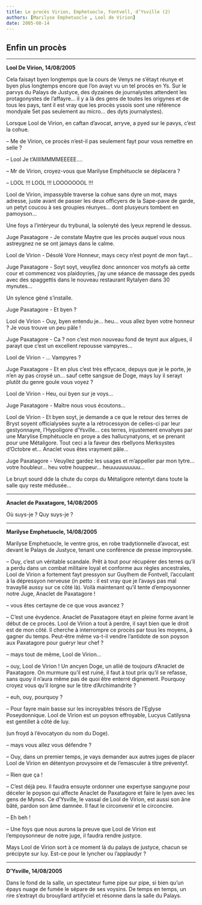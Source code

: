 ```yaml
---
title: Le procès Virion, Emphetuocle, Fontvell, d’Ysville (2)
authors: [Marilyse Emphetuocle , Lool de Virion]
date: 2005-08-14
---
```


## Enfin un procès

---
**Lool De Virion, 14/08/2005**

Cela faisayt byen longtemps que la cours de Venys ne s’étayt réunye et byen plus longtemps encore que l’on avayt vu un tel procès en Ys. Sur le parvys du Palays de Justyce, des dyzaines de journalystes attendent les protagonystes de l’affayre... il y a là des gens de toutes les origynes et de tous les pays, tant il est vray que les procès yssois sont une référence mondyale 5et pas seulement au micro... des dyts journalystes).

Lorsque Lool de Virion, en caftan d’avocat, arryve, a pyed sur le pavys, c’est la cohue.

– Me de Virion, ce procès n’est-il pas seulement fayt pour vous remettre en selle ?

– Lool Je t’AIIIIMMMMEEEEE....

– Mr de Virion, croyez-vous que Marilyse Emphétuocle se déplacera ?

– LOOL !!! LOOL !!! LOOOOOOOL !!!

Lool de Virion, impassyble traverse la cohue sans dyre un mot, mays adresse, juste avant de passer les deux officyers de la Sape-pave de garde, un petyt coucou à ses groupies réunyes... dont plusyeurs tombent en pamoyson...

Une foys a l’intéryeur du trybunal, la solenyté des lyeux reprend le dessus.

Juge Paxatagore - Je constate Maytre que les procès auquel vous nous astreygnez ne se ont jamays dans le calme.

Lool de Virion - Désolé Vore Honneur, mays cecy n’est poynt de mon fayt...

Juge Paxatagore - Soyt soyt, veuyllez donc annoncer vos motyfs aà cette cour et commencez vos plaidoyries, j’ay une séance de massage des pyeds avec des spaggettis dans le nouveau restaurant Rytalyen dans 30 mynutes...

Un sylence gèné s’installe.

Juge Paxatagore - Et byen ?

Lool de Virion - Ouy, byen entendu je... heu... vous allez byen votre honneur ? Je vous trouve un peu pâle !

Juge Paxatagore - Ca ? non c’est mon nouveau fond de teynt aux algues, il parayt que c’est un excellent repousse vampyres...

Lool de Virion - ... Vampyres ?

Juge Paxatagore - Et en plus c’est très effycace, depuys que je le porte, je n’en ay pas croysé un... sauf cette sangsue de Doge, mays luy il serayt plutôt du genre goule vous voyez ?

Lool de Virion - Heu, oui byen sur je voys...

Juge Paxatagore - Maître nous vous écoutons...

Lool de Virion - Et byen soyt, je demande a ce que le retour des terres de Bryst soyent officialysées suyte a la rétrocessyon de celles-ci par leur gestyonnayre, l’Hypoligore d’Ysville... ces terres, injustement envahyes par une Marylise Emphétuocle en proye a des hallucynatyons, et se prenant pour une Métaligore. Tout ceci a la faveur des rbellyons Merksystes d’Octobre et... Anaclet vous êtes vrayment pâle...

Juge Paxatagore - Veuyllez gardez les usages et m’appeller par mon tytre... votre houbleur... heu votre houppeur... heuuuuuuuuuu...

Le bruyt sourd dde la chute du corps du Métaligore retentyt dans toute la salle quy reste médusée...

---
**Anaclet de Paxatagore, 14/08/2005**

Où suys-je ? Quy suys-je ?

---
**Marilyse Emphetuocle, 14/08/2005**

Marilyse Emphetuocle, le ventre gros, en robe tradytionnelle d’avocat, est devant le Palays de Justyce, tenant une conférence de presse improvysée.

– Ouy, c’est un véritable scandale. Prêt à tout pour récupérer des terres qu’il a perdu dans un combat militaire loyal et conforme aux règles ancestrales, Lool de Virion a fortement fayt pressyon sur Guylhem de Fontvell, l’acculant à la dépressyon nerveuse (in petto : il est vray que je l’avays pas mal travayllé aussy sur ce côté là). Voilà maintenant qu’il tente d’empoysonner notre Juge, Anaclet de Paxatagore !

– vous êtes certayne de ce que vous avancez ?

– C’est une évydence. Anaclet de Paxatagore étayt en pleine forme avant le début de ce procès. Lool de Virion a tout à perdre, il sayt bien que le droit est de mon côté. Il cherche à interrompre ce procès par tous les moyens, à gagner du temps. Peut-être même va-t-il vendre l’antidote de son poyson aux Paxatagore pour guéryr leur chef ?

– mays tout de même, Lool de Virion...

– ouy, Lool de Virion ! Un ancyen Doge, un allié de toujours d’Anaclet de Paxatagore. On murmure qu’il est ruiné, il faut à tout prix qu’il se refasse, sans quoy il n’aura même pas de quoi être enterré dignement. Pourquoy croyez vous qu’il lorgne sur le titre d’Archimandrite ?

– euh, ouy, pourquoy ?

– Pour fayre main basse sur les incroyables trésors de l’Eglyse Poseydonnique. Lool de Virion est un poyson effroyable, Lucyus Catilysna est gentillet à côté de luy.

(un froyd à l’évocatyon du nom du Doge).

– mays vous allez vous défendre ?

– Ouy, dans un premier temps, je vays demander aux autres juges de placer Lool de Virion en détentyon provysoire et de l’emasculer à titre préventyf.

– Rien que ça !

– C’est déjà peu. Il faudra ensuyte ordonner une expertyse sanguyne pour déceler le poyson qui affecte Anaclet de Paxatagore et faire le lyen avec les gens de Mynos. Ce d’Ysville, le vassal de Lool de Virion, est aussi son âne bâté, pardon son âme damnée. Il faut le circonvenir et le circoncire.

– Eh beh !

– Une foys que nous aurons la preuve que Lool de Virion est l’empoysonneur de notre juge, il faudra rendre justyce.

Mays Lool de Virion sort à ce moment là du palays de justyce, chacun se précipyte sur luy. Est-ce pour le lyncher ou l’applaudyr ?

---
**D’Ysville, 14/08/2005** 

Dans le fond de la salle, un spectateur fume pipe sur pipe, si bien qu’un épays nuage de fumée le sépare de ses voysins. De temps en temps, un rire s’extrayt du brouyllard artifyciel et résonne dans la salle du Palays.